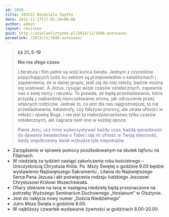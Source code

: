 ```yaml
---
id: 1050
title: XXXIII Niedziela Zwykła
date: 2013-11-17T17:01:34+00:00
author: admin
layout: revision
guid: http://anielaolsztynek.pl/2013/11/1048-autosave/
permalink: /2013/11/1048-autosave/
---
```

> **Łk 21, 5-19**
> 
> **Nie ma złego czasu**
> 
> Literatura i film pełne są wizji końca świata. Jednym z czynników popychających ludzi ku sektom są przepowiednie o kataklizmach i zapewnienia, że w danej grupie, jeśli się do niej należy, będzie można się uratować. A Jezus, rysując wizje czasów ostatecznych, zapewnia nas o swej mocy i ratunku. To prawda, że będą prześladowania, które przyjdą z najbardziej nieoczekiwanej strony, jak odrzucenie przez własnych rodziców. Jednak to, co jest dla nas najgroźniejsze, to nie prześladowania, katastrofy, czy fałszywi prorocy, ale utrata ufności w miłość i opiekę Boga. I nie jest to niebezpieczeństwo tylko czasów ostatecznych, ale zagraża nam ono w każdej epoce.
> 
> <span style="color: #666699;">Panie Jezu, ucz mnie wykorzystywać każdy czas, każdą sposobność do dawania świadectwa o Tobie i daj mi ufność w Twoją obecność, kiedy współczesny świat wzbudza tyle niepokojów.</span>

  * Zarządzenie w sprawie pomocy poszkodowanym na skutek tajfunu na Filipinach.
  * W niedzielę za tydzień nastąpi zakończenie roku kościelnego &#8211; Uroczystością Chrystusa Króla. Po  Mszy Świętej o godzinie 9.00 będzie wystawienie Najświętszego Sakramentu , Litania do Najświętszego Serca Pana Jezusa i akt poświęcenia rodzaju ludzkiego Jezusowi Chrystusowi Królowi Wszechświata.
  * Ofiary zbierane na tacę w następną niedzielę będą przeznaczone na potrzeby Wyższego Seminarium Duchownego &#8222;Hosianum&#8221; w Olsztynie.
  * Jest do nabycia nowy numer &#8222;Gościa Niedzielnego&#8221;
  * Jutro Msza Święta o godzinie 8.00.
  * W najbliższy czwartek wydawanie żywności w godzinach 8.00-20.00.